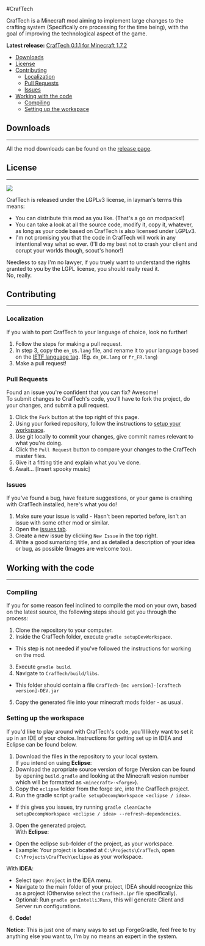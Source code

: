 #CrafTech

CrafTech is a Minecraft mod aiming to implement large changes to the crafting system (Specifically ore processing for the time being), with the goal of improving the technological aspect of the game.

**Latest release:** [CrafTech 0.1.1 for Minecraft 1.7.2](https://github.com/Hanse00/CrafTech/releases/tag/v0.1.1)

* [Downloads](https://github.com/Hanse00/CrafTech/blob/master/README.md#downloads)
* [License](https://github.com/Hanse00/CrafTech/blob/master/README.md#license)
* [Contributing](https://github.com/Hanse00/CrafTech/blob/master/README.md#contributing)
  * [Localization](https://github.com/Hanse00/CrafTech/blob/master/README.md#localization)
  * [Pull Requests](https://github.com/Hanse00/CrafTech/blob/master/README.md#pull-requests)
  * [Issues](https://github.com/Hanse00/CrafTech/blob/master/README.md#issues)
* [Working with the code](https://github.com/Hanse00/CrafTech/blob/master/README.md#working-with-the-code)
  * [Compiling](https://github.com/Hanse00/CrafTech/blob/master/README.md#compiling)
  * [Setting up the workspace](https://github.com/Hanse00/CrafTech/blob/master/README.md#setting-up-the-workspace)

## Downloads

***

All the mod downloads can be found on the [release page](https://github.com/Hanse00/CrafTech/releases).

## License

***

<img src="https://www.gnu.org/graphics/lgplv3-147x51.png" />

CrafTech is released under the LGPLv3 license, in layman's terms this means:
* You can distribute this mod as you like. (That's a go on modpacks!)
* You can take a look at all the source code, modify it, copy it, whatever, as long as your code based on CrafTech is also licensed under LGPLv3.
* I'm not promising you that the code in CrafTech will work in any intentional way what so ever. (I'll do my best not to crash your client and corupt your worlds though, scout's honor!)

Needless to say I'm no lawyer, if you truely want to understand the rights granted to you by the LGPL license, you should really read it.  
No, really.

## Contributing

***

### Localization

If you wish to port CrafTech to your language of choice, look no further!

1. Follow the steps for making a pull request.
2. In step 3, copy the `en_US.lang` file, and rename it to your language based on the [IETF language tag](https://en.wikipedia.org/wiki/IETF_language_tag). (Eg. `da_DK.lang` or `fr_FR.lang`)
3. Make a pull request!

### Pull Requests

Found an issue you're confident that you can fix? Awesome!  
To submit changes to CrafTech's code, you'll have to fork the project, do your changes, and submit a pull request.

1. Click the `Fork` button at the top right of this page.
2. Using your forked repository, follow the instructions to [setup your workspace](https://github.com/Hanse00/CrafTech/blob/master/README.md#setting-up-the-workspace).
3. Use git locally to commit your changes, give commit names relevant to what you're doing.
4. Click the `Pull Request` button to compare your changes to the CrafTech master files.
5. Give it a fitting title and explain what you've done.
6. Await... [Insert spooky music]

### Issues

If you've found a bug, have feature suggestions, or your game is crashing with CrafTech installed, here's what you do!

1. Make sure your issue is valid - Hasn't been reported before, isn't an issue with some other mod or similar.
2. Open the [issues tab](https://github.com/Hanse00/CrafTech/issues).
3. Create a new issue by clicking `New Issue` in the top right.
4. Write a good sumarizing title, and as detailed a description of your idea or bug, as possible (Images are welcome too).

## Working with the code

***

### Compiling

If you for some reason feel inclined to compile the mod on your own, based on the latest source, the following steps should get you through the process:

1. Clone the repository to your computer.
2. Inside the CrafTech folder, execute `gradle setupDevWorkspace`.
  * This step is not needed if you've followed the instructions for working on the mod.
3. Execute `gradle build`.
4. Navigate to `CrafTech/build/libs`.
  * This folder should contain a file `CrafTech-[mc version]-[craftech version]-DEV.jar`
5. Copy the generated file into your minecraft mods folder - as usual.

### Setting up the workspace

If you'd like to play around with CrafTech's code, you'll likely want to set it up in an IDE of your choice.
Instructions for getting set up in IDEA and Eclipse can be found below.

1. Download the files in the repository to your local system.  
  If you intend on using **Eclipse**:  
  2. Download the apropriate source version of forge (Version can be found by opening `build.gradle` and looking at the Minecraft vesion number which will be formatted as `<minecraft>-<forge>`).
  3. Copy the `eclipse` folder from the forge src, into the CrafTech project.
2. Run the gradle script `gradle setupDecompWorkspace <eclipse / idea>`.
  * If this gives you issues, try running `gradle cleanCache setupDecompWorkspace <eclipse / idea> --refresh-dependencies`.
3. Open the generated project.  
  With **Eclipse**:
  * Open the eclipse sub-folder of the project, as your workspace.
  * Example: Your project is located at `C:\Projects\CrafTech`, open `C:\Projects\CrafTech\eclipse` as your workspace.

  With **IDEA**:
  * Select `Open Project` in the IDEA menu.
  * Navigate to the main folder of your project, IDEA should recognize this as a project (Otherwise select the `CrafTech.ipr` file specifically).
  * Optional: Run `gradle genIntelliJRuns`, this will generate Client and Server run configurations.

6. **Code!**

**Notice**: This is just one of many ways to set up ForgeGradle, feel free to try anything else you want to, I'm by no means an expert in the system.
